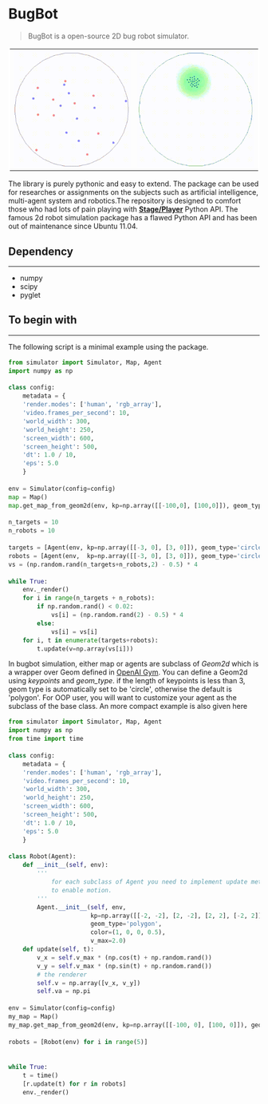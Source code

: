 
# BugBot
> BugBot is a open-source 2D bug robot simulator. 

<table bordercolor="white">
  <tr>
    <td> <img src="images/demo1.gif" alt="Drawing" style="width: 250px;"/> </td>
    <td> <img src="images/demo2.gif" alt="Drawing" style="width: 250px;"/> </td>
  </tr>
</table>

The library is purely pythonic and easy to extend. The package can be used for researches or assignments on the subjects such as artificial intelligence, multi-agent system and robotics.The repository is designed to comfort those who had lots of pain playing with [**Stage/Player**](https://github.com/rtv/Stage) Python API. The famous 2d robot simulation package has a flawed Python API and has been out of maintenance since Ubuntu 11.04.



## Dependency
--------
- numpy
- scipy
- pyglet

## To begin with
--------
The following script is a minimal example using the package.


```python
from simulator import Simulator, Map, Agent
import numpy as np

class config:
    metadata = {
    'render.modes': ['human', 'rgb_array'],
    'video.frames_per_second': 10,
    'world_width': 300, 
    'world_height': 250,
    'screen_width': 600,
    'screen_height': 500,
    'dt': 1.0 / 10,
    'eps': 5.0
    }

env = Simulator(config=config)
map = Map()
map.get_map_from_geom2d(env, kp=np.array([[-100,0], [100,0]]), geom_type='circle', n_pts=180)

n_targets = 10
n_robots = 10

targets = [Agent(env, kp=np.array([[-3, 0], [3, 0]]), geom_type='circle', color=(1, 0, 0, 0.5), v_max=1.5) for i in range(n_targets)]
robots = [Agent(env,  kp=np.array([[-3, 0], [3, 0]]), geom_type='circle', color=(1, 0, 1, 0.5), v_max=2) for i in range(n_robots)]
vs = (np.random.rand(n_targets+n_robots,2) - 0.5) * 4

while True:
    env._render()
    for i in range(n_targets + n_robots):
        if np.random.rand() < 0.02:
            vs[i] = (np.random.rand(2) - 0.5) * 4
        else:
            vs[i] = vs[i]
    for i, t in enumerate(targets+robots):
        t.update(v=np.array(vs[i]))
```

In bugbot simulation, either map or agents are subclass of *Geom2d* which is a wrapper over Geom defined in [OpenAI Gym](https://github.com/openai/gym). You can define a Geom2d using *keypoints* and *geom_type*. if the length of keypoints is less than 3, geom type is automatically set to be 'circle', otherwise the default is 'polygon'. For OOP user, you will want to customize your agent as the subclass of the base class. An more compact example is also given here


```python
from simulator import Simulator, Map, Agent
import numpy as np
from time import time

class config:
    metadata = {
    'render.modes': ['human', 'rgb_array'],
    'video.frames_per_second': 10,
    'world_width': 300, 
    'world_height': 250,
    'screen_width': 600,
    'screen_height': 500,
    'dt': 1.0 / 10,
    'eps': 5.0
    }

class Robot(Agent):
    def __init__(self, env):
        '''
            for each subclass of Agent you need to implement update method to update the velocity or acceleration
            to enable motion.
        '''
        Agent.__init__(self, env, 
                       kp=np.array([[-2, -2], [2, -2], [2, 2], [-2, 2]]), 
                       geom_type='polygon', 
                       color=(1, 0, 0, 0.5), 
                       v_max=2.0)
    def update(self, t):
        v_x = self.v_max * (np.cos(t) + np.random.rand())
        v_y = self.v_max * (np.sin(t) + np.random.rand())
        # the renderer           
        self.v = np.array([v_x, v_y])
        self.va = np.pi

env = Simulator(config=config)
my_map = Map()
my_map.get_map_from_geom2d(env, kp=np.array([[-100, 0], [100, 0]]), geom_type='circle', n_pts=180)

robots = [Robot(env) for i in range(5)]


while True:
    t = time()
    [r.update(t) for r in robots]
    env._render()
```
